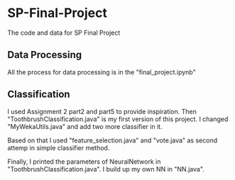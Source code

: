 # SP-Final-Project
The code and data for SP Final Project

## Data Processing
All the process for data processing is in the "final_project.ipynb"

## Classification
I used Assignment 2 part2 and part5 to provide inspiration. Then "ToothbrushClassification.java" is my first version of this project. I changed "MyWekaUtils.java" and add two more classifier in it.

Based on that I used "feature_selection.java" and "vote.java" as second attemp in simple classifier method.

Finally, I printed the parameters of NeuralNetwork in "ToothbrushClassification.java". I build up my own NN in "NN.java".

